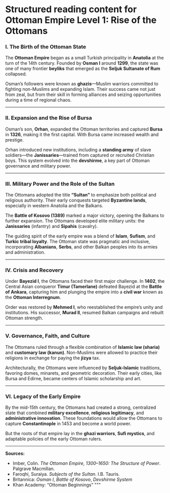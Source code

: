 # Structured reading content for Ottoman Empire Level 1: Rise of the Ottomans

### I. The Birth of the Ottoman State

The **Ottoman Empire** began as a small Turkish principality in **Anatolia** at the turn of the 14th century. Founded by **Osman I** around **1299**, the state was one of many frontier **beyliks** that emerged as the **Seljuk Sultanate of Rum** collapsed.

Osman’s followers were known as **ghazis**—Muslim warriors committed to fighting non-Muslims and expanding Islam. Their success came not just from zeal, but from their skill in forming alliances and seizing opportunities during a time of regional chaos.

---

### II. Expansion and the Rise of Bursa

Osman’s son, **Orhan**, expanded the Ottoman territories and captured **Bursa** in **1326**, making it the first capital. With Bursa came increased wealth and prestige.

Orhan introduced new institutions, including a **standing army** of slave soldiers—the **Janissaries**—trained from captured or recruited Christian boys. This system evolved into the **devshirme**, a key part of Ottoman governance and military power.

---

### III. Military Power and the Role of the Sultan

The Ottomans adopted the title **“Sultan”** to emphasize both political and religious authority. Their early conquests targeted **Byzantine lands**, especially in western Anatolia and the Balkans.

The **Battle of Kosovo (1389)** marked a major victory, opening the Balkans to further expansion. The Ottomans developed elite military units: the **Janissaries** (infantry) and **Sipahis** (cavalry).

The guiding spirit of the early empire was a blend of **Islam**, **Sufism**, and **Turkic tribal loyalty**. The Ottoman state was pragmatic and inclusive, incorporating **Albanians**, **Serbs**, and other Balkan peoples into its armies and administration.

---

### IV. Crisis and Recovery

Under **Bayezid I**, the Ottomans faced their first major challenge. In **1402**, the Central Asian conqueror **Timur (Tamerlane)** defeated Bayezid at the **Battle of Ankara**, capturing him and plunging the empire into a **civil war** known as the **Ottoman Interregnum**.

Order was restored by **Mehmed I**, who reestablished the empire’s unity and institutions. His successor, **Murad II**, resumed Balkan campaigns and rebuilt Ottoman strength.

---

### V. Governance, Faith, and Culture

The Ottomans ruled through a flexible combination of **Islamic law (sharia)** and **customary law (kanun)**. Non-Muslims were allowed to practice their religions in exchange for paying the **jizya** tax.

Architecturally, the Ottomans were influenced by **Seljuk-Islamic** traditions, favoring domes, minarets, and geometric decoration. Their early cities, like Bursa and Edirne, became centers of Islamic scholarship and art.

---

### VI. Legacy of the Early Empire

By the mid-15th century, the Ottomans had created a strong, centralized state that combined **military excellence**, **religious legitimacy**, and **administrative innovation**. These foundations would allow the Ottomans to capture **Constantinople** in 1453 and become a world power.

But the roots of that empire lay in the **ghazi warriors**, **Sufi mystics**, and adaptable policies of the early Ottoman rulers.

---

**Sources:**
- Imber, Colin. *The Ottoman Empire, 1300–1650: The Structure of Power*. Palgrave Macmillan.
- Faroqhi, Suraiya. *Subjects of the Sultan*. I.B. Tauris.
- Britannica: *Osman I*, *Battle of Kosovo*, *Devshirme System*
- Khan Academy: “Ottoman Beginnings”
"""
